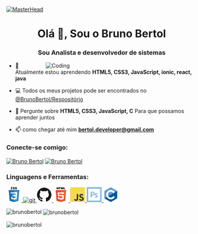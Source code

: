 [![MasterHead](https://visme.co/blog/wp-content/uploads/2019/10/animated-presentation-software-header.gif)]()

<h1 align="center">Olá 👋, Sou o Bruno Bertol</h1>
<h3 align="center">Sou Analista e desenvolvedor de sistemas</h3>
<img align="right" alt="Coding" width="400" src="https://miro.medium.com/max/680/0*7Q3yvSIv_t0ioJ-Z.gif"/>

- 🌱 Atualmente estou aprendendo **HTML5, CSS3, JavaScript, ionic, react, java**

- 💻 Todos os meus projetos pode ser encontrados no <a href="https://github.com/BrunoBertol?tab=repositories" target="_blank">@BrunoBertol/Respositório</a>

- 💬 Pergunte sobre **HTML5, CSS3, JavaScript, C** Para que possamos aprender juntos

- 📫 como chegar até mim **bertol.developer@gmail.com**


<h3 align="left">Conecte-se comigo:</h3>
<p align="left">

<a href="www.linkedin.com/in/bruno-bertol-894267209" target="_blank"><img align="center" src="https://raw.githubusercontent.com/rahuldkjain/github-profile-readme-generator/master/src/images/icons/Social/linked-in-alt.svg" alt="Bruno Bertol" height="30" width="40" /></a> <a href="https://www.instagram.com/dev_bertol/" target="_blank"><img display="inline-block" align="center" src="https://raw.githubusercontent.com/rahuldkjain/github-profile-readme-generator/master/src/images/icons/Social/instagram.svg" alt="Bruno Bertol" height="30" width="40" /></a>
</p>

<h3 align="left">Linguagens e Ferramentas:</h3>
<p align="left"> <a href="https://www.w3schools.com/css/" target="_blank" rel="noreferrer"> <img src="https://raw.githubusercontent.com/devicons/devicon/master/icons/css3/css3-original-wordmark.svg" alt="css3" width="40" height="40"/> </a> <a href="https://git-scm.com/" target="_blank" rel="noreferrer"> <img src="https://www.vectorlogo.zone/logos/git-scm/git-scm-icon.svg" alt="git" width="40" height="40"/> </a> <a href="https://github.com" target="_blank" rel="noreferrer"> <img src="https://raw.githubusercontent.com/devicons/devicon/master/icons/github/github-original.svg" alt="github" width="40" height="40"/> </a> <a href="https://www.w3.org/html/" target="_blank" rel="noreferrer"> <img src="https://raw.githubusercontent.com/devicons/devicon/master/icons/html5/html5-original-wordmark.svg" alt="html5" width="40" height="40"/> </a> <a href="https://developer.mozilla.org/en-US/docs/Web/JavaScript" target="_blank" rel="noreferrer"> <img src="https://raw.githubusercontent.com/devicons/devicon/master/icons/javascript/javascript-original.svg" alt="javascript" width="40" height="40"/>  <a href="https://www.photoshop.com/en" target="_blank" rel="noreferrer"> <img src="https://raw.githubusercontent.com/devicons/devicon/master/icons/photoshop/photoshop-line.svg" alt="photoshop" width="40" height="40"/> </a> <a href="https://learn.microsoft.com/pt-br/cpp/c-language/?view=msvc-170" target="_blank" rel="noreferrer"> <img src="https://raw.githubusercontent.com/devicons/devicon/master/icons/c/c-original.svg" alt="Linguagem C" width="40" height="40"/> </a> </p>

<p><img align="left" src="https://github-readme-stats.vercel.app/api/top-langs?username=brunobertol&show_icons=true&locale=en&layout=compact" alt="brunobertol" /></p>

<p>&nbsp;<img align="center" src="https://github-readme-stats.vercel.app/api?username=brunobertol&show_icons=true&locale=en" alt="brunobertol" /></p>

<p><img align="center" src="https://github-readme-streak-stats.herokuapp.com/?user=brunobertol&" alt="brunobertol" /></p>
